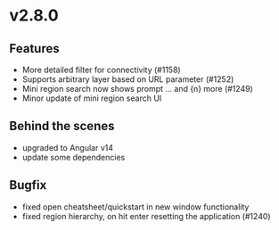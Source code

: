# v2.8.0

## Features

- More detailed filter for connectivity (#1158)
- Supports arbitrary layer based on URL parameter (#1252)
- Mini region search now shows prompt ... and {n} more (#1249)
- Minor update of mini region search UI

## Behind the scenes

- upgraded to Angular v14
- update some dependencies

## Bugfix

- fixed open cheatsheet/quickstart in new window functionality
- fixed region hierarchy, on hit enter resetting the application (#1240)

